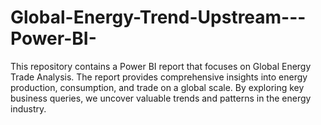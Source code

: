 # Global-Energy-Trend-Upstream---Power-BI-
This repository contains a Power BI report that focuses on Global Energy Trade Analysis. The report provides comprehensive insights into energy production, consumption, and trade on a global scale. By exploring key business queries, we uncover valuable trends and patterns in the energy industry.
